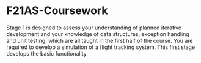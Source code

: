 # F21AS-Coursework

Stage 1 is designed to assess your understanding of planned iterative development and your
knowledge of data structures, exception handling and unit testing, which are all taught in the
first half of the course. You are required to develop a simulation of a flight tracking system.
This first stage develops the basic functionality
